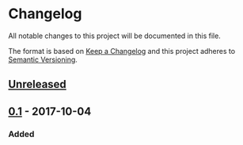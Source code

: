 # Changelog
All notable changes to this project will be documented in this file.

The format is based on [Keep a Changelog](http://keepachangelog.com/en/1.0.0/)
and this project adheres to [Semantic Versioning](http://semver.org/spec/v2.0.0.html).

## [Unreleased]
## [0.1] - 2017-10-04
### Added


[Unreleased]: https://github.com/sepandhaghighi/art/compare/v0.1...dev
[0.1]: https://github.com/sepandhaghighi/art/compare/1e238cd...v0.1



